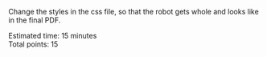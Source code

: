 Change the styles in the css file, so that the robot gets whole and looks like in the final PDF.

Estimated time: 15 minutes <br>
Total points: 15
